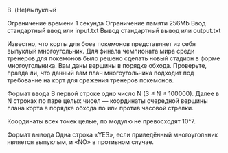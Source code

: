 B. (Не)выпуклый

Ограничение времени	1 секунда
Ограничение памяти	256Mb
Ввод	стандартный ввод или input.txt
Вывод	стандартный вывод или output.txt

Известно, что корты для боев покемонов представляет из себя выпуклый многоугольник. Для финала чемпионата мира среди тренеров для покемонов было решено сделать новый стадион в форме многоугольника. Вам даны вершины в порядке обхода. Проверьте, правда ли, что данный вам план многоугольника подходит под требование на корт для сражения тренеров покемонов.

Формат ввода
В первой строке одно число N (3 ≤ N ≤ 100000). Далее в N строках по паре целых чисел — координаты очередной вершины плана корта в порядке обхода по или против часовой стрелки.

Координаты всех точек целые, по модулю не превосходят 10^7.

Формат вывода
Одна строка «YES», если приведённый многоугольник является выпуклым, и «NO» в противном случае.

